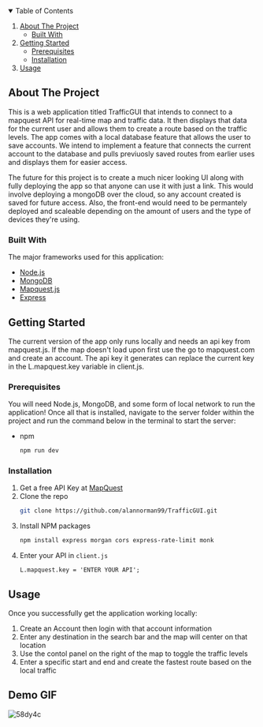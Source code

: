 <!--
*** Thanks for checking out the Best-README-Template. If you have a suggestion
*** that would make this better, please fork the repo and create a pull request
*** or simply open an issue with the tag "enhancement".
*** Thanks again! Now go create something AMAZING! :D
-->

<!-- PROJECT SHIELDS -->
<!--
*** I'm using markdown "reference style" links for readability.
*** Reference links are enclosed in brackets [ ] instead of parentheses ( ).
*** See the bottom of this document for the declaration of the reference variables
*** for contributors-url, forks-url, etc. This is an optional, concise syntax you may use.
*** https://www.markdownguide.org/basic-syntax/#reference-style-links
-->
<!-- TABLE OF CONTENTS -->
<details open="open">
  <summary>Table of Contents</summary>
  <ol>
    <li>
      <a href="#about-the-project">About The Project</a>
      <ul>
        <li><a href="#built-with">Built With</a></li>
      </ul>
    </li>
    <li>
      <a href="#getting-started">Getting Started</a>
      <ul>
        <li><a href="#prerequisites">Prerequisites</a></li>
        <li><a href="#installation">Installation</a></li>
      </ul>
    </li>
    <li><a href="#usage">Usage</a></li>
  </ol>
</details>

<!-- ABOUT THE PROJECT -->

## About The Project

This is a web application titled TrafficGUI that intends to connect to a mapquest API for real-time map and traffic data. It then displays that data for
the current user and allows them to create a route based on the traffic levels. The app comes with a local database feature that allows the user to save accounts. We intend to implement a feature that connects the current account to the database and pulls previuosly saved routes from earlier uses and displays them for easier access.

The future for this project is to create a much nicer looking UI along with fully deploying the app so that anyone can use it with just a link. This would involve deploying a mongoDB over the cloud, so any account created is saved for future access. Also, the front-end would need to be permantely deployed and scaleable depending on the amount of users and the type of devices they're using.

### Built With

The major frameworks used for this application:

- [Node.js](https://nodejs.org/en/)
- [MongoDB](https://www.mongodb.com/)
- [Mapquest.js](https://developer.mapquest.com/documentation/mapquest-js/v1.3/)
- [Express](https://www.npmjs.com/package/express)

<!-- GETTING STARTED -->

## Getting Started

The current version of the app only runs locally and needs an api key from mapquest.js. If the map doesn't load upon first use the go to mapquest.com
and create an account. The api key it generates can replace the current key in the L.mapquest.key variable in client.js.

### Prerequisites

You will need Node.js, MongoDB, and some form of local network to run the application!
Once all that is installed, navigate to the server folder within the project and run the command below in the terminal to start the server:

- npm
  ```sh
  npm run dev
  ```

### Installation

1. Get a free API Key at [MapQuest](https://developer.mapquest.com/plan_purchase/steps/business_edition/business_edition_free/register)
2. Clone the repo
   ```sh
   git clone https://github.com/alannorman99/TrafficGUI.git
   ```
3. Install NPM packages
   ```sh
   npm install express morgan cors express-rate-limit monk
   ```
4. Enter your API in `client.js`
   ```JS
   L.mapquest.key = 'ENTER YOUR API';
   ```

## Usage

Once you successfully get the application working locally:

1. Create an Account then login with that account information
2. Enter any destination in the search bar and the map will center on that location
3. Use the contol panel on the right of the map to toggle the traffic levels
4. Enter a specific start and end and create the fastest route based on the local traffic

<!-- MARKDOWN LINKS & IMAGES -->
<!-- https://www.markdownguide.org/basic-syntax/#reference-style-links -->

[contributors-shield]: https://img.shields.io/github/contributors/othneildrew/Best-README-Template.svg?style=for-the-badge
[contributors-url]: https://github.com/othneildrew/Best-README-Template/graphs/contributors
[forks-shield]: https://img.shields.io/github/forks/othneildrew/Best-README-Template.svg?style=for-the-badge
[forks-url]: https://github.com/othneildrew/Best-README-Template/network/members
[stars-shield]: https://img.shields.io/github/stars/othneildrew/Best-README-Template.svg?style=for-the-badge
[stars-url]: https://github.com/othneildrew/Best-README-Template/stargazers
[issues-shield]: https://img.shields.io/github/issues/othneildrew/Best-README-Template.svg?style=for-the-badge
[issues-url]: https://github.com/othneildrew/Best-README-Template/issues
[license-shield]: https://img.shields.io/github/license/othneildrew/Best-README-Template.svg?style=for-the-badge
[license-url]: https://github.com/othneildrew/Best-README-Template/blob/master/LICENSE.txt
[linkedin-shield]: https://img.shields.io/badge/-LinkedIn-black.svg?style=for-the-badge&logo=linkedin&colorB=555
[linkedin-url]: https://linkedin.com/in/othneildrew
[product-screenshot]: images/screenshot.png

## Demo GIF

![58dy4c](https://user-images.githubusercontent.com/83718752/117183918-1e551180-ada6-11eb-8380-306dd5fe0ca6.gif)


